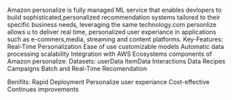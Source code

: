 Amazon personalize is fully managed ML service that enables devlopers to build sophisticated,personalized recommendation systems tailored to their specific business needs, leveraging the same technology.com personlize allows u to deliver real time, personalized user experiance in applications such as e-commers,media, streaming and content platforms.
Key-Features:
  Real-Time Personalization
  Ease of use
  customizable models
  Automatic data processing
  scalability
  Integration with AWS Ecosystems
  components of Amazon personalize:
  Datasets:
    userData
    ItemData
    Interactions Data
  Recipes
  Campaigns
  Batch and Real-Time Recomendation

Benifits:
Rapid Deployment
Personalize user experiance
Cost-effective
Continues improvements

